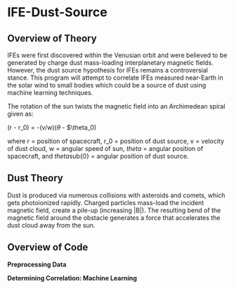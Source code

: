 # IFE-Dust-Source

## Overview of Theory
IFEs were first discovered within the Venusian orbit and were believed to be generated by charge dust mass-loading interplanetary magnetic fields. However, the dust source hypothesis for IFEs remains a controversial stance. This program will attempt to correlate IFEs measured near-Earth in the solar wind to small bodies which could be a source of dust using machine learning techniques.

The rotation of the sun twists the magnetic field into an Archimedean spiral given as:

(r - r_0) = -(v/w)($\theta$ - $\theta_0)

where r = position of spacecraft, r_0 = position of dust source, v = velocity of dust cloud, w = angular speed of sun, $theta$ = angular position of spacecraft, and $theta$sub{0} = angular position of dust source.

## Dust Theory
Dust is produced via numerous collisions with asteroids and comets, which gets photoionized rapidly. Charged particles mass-load the incident magnetic field, create a pile-up (increasing |B|). The resulting bend of the magnetic field around the obstacle generates a force that accelerates the dust cloud away from the sun.

## Overview of Code

**Preprocessing Data**

**Determining Correlation: Machine Learning**
